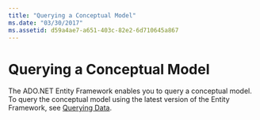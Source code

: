 ```yaml
---
title: "Querying a Conceptual Model"
ms.date: "03/30/2017"
ms.assetid: d59a4ae7-a651-403c-82e2-6d710645a867
---
```

# Querying a Conceptual Model
The ADO.NET Entity Framework enables you to query a conceptual model. To query the conceptual model using the latest version of the Entity Framework, see [Querying Data](https://go.microsoft.com/fwlink/?LinkId=235282).
